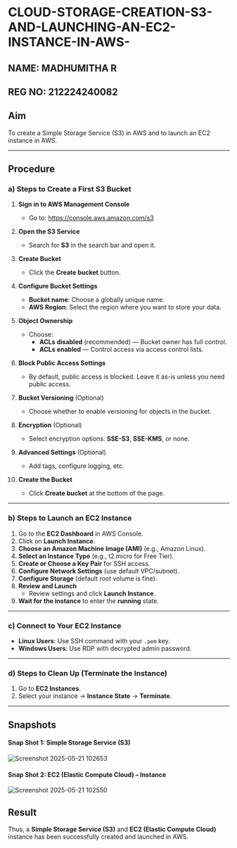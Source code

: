 # CLOUD-STORAGE-CREATION-S3-AND-LAUNCHING-AN-EC2-INSTANCE-IN-AWS-
## NAME: MADHUMITHA R
## REG NO: 212224240082

## Aim
To create a Simple Storage Service (S3) in AWS and to launch an EC2 instance in AWS.

---

## Procedure

### a) Steps to Create a First S3 Bucket

1. **Sign in to AWS Management Console**
   - Go to: https://console.aws.amazon.com/s3

2. **Open the S3 Service**
   - Search for **S3** in the search bar and open it.

3. **Create Bucket**
   - Click the **Create bucket** button.

4. **Configure Bucket Settings**
   - **Bucket name**: Choose a globally unique name.
   - **AWS Region**: Select the region where you want to store your data.

5. **Object Ownership**
   - Choose:
     - **ACLs disabled** (recommended) — Bucket owner has full control.
     - **ACLs enabled** — Control access via access control lists.

6. **Block Public Access Settings**
   - By default, public access is blocked. Leave it as-is unless you need public access.

7. **Bucket Versioning** (Optional)
   - Choose whether to enable versioning for objects in the bucket.

8. **Encryption** (Optional)
   - Select encryption options: **SSE-S3**, **SSE-KMS**, or none.

9. **Advanced Settings** (Optional)
   - Add tags, configure logging, etc.

10. **Create the Bucket**
    - Click **Create bucket** at the bottom of the page.

---

### b) Steps to Launch an EC2 Instance

1. Go to the **EC2 Dashboard** in AWS Console.
2. Click on **Launch Instance**.
3. **Choose an Amazon Machine Image (AMI)** (e.g., Amazon Linux).
4. **Select an Instance Type** (e.g., t2.micro for Free Tier).
5. **Create or Choose a Key Pair** for SSH access.
6. **Configure Network Settings** (use default VPC/subnet).
7. **Configure Storage** (default root volume is fine).
8. **Review and Launch**
   - Review settings and click **Launch Instance**.
9. **Wait for the instance** to enter the **running** state.

---

### c) Connect to Your EC2 Instance

- **Linux Users**: Use SSH command with your `.pem` key.
- **Windows Users**: Use RDP with decrypted admin password.

---

### d) Steps to Clean Up (Terminate the Instance)

1. Go to **EC2 Instances**.
2. Select your instance → **Instance State** → **Terminate**.

---
## Snapshots
#### Snap Shot 1: Simple Storage Service (S3)
![Screenshot 2025-05-21 102653](https://github.com/user-attachments/assets/7855d7ad-f9ea-49b8-91a6-ad495b0a7633)
#### Snap Shot 2:  EC2 (Elastic Compute Cloud) – Instance
![Screenshot 2025-05-21 102550](https://github.com/user-attachments/assets/52d44c89-5dd5-4d1a-a2fe-41c04b0bce52)

## Result

Thus, a **Simple Storage Service (S3)** and **EC2 (Elastic Compute Cloud)** instance has been successfully created and launched in AWS.
